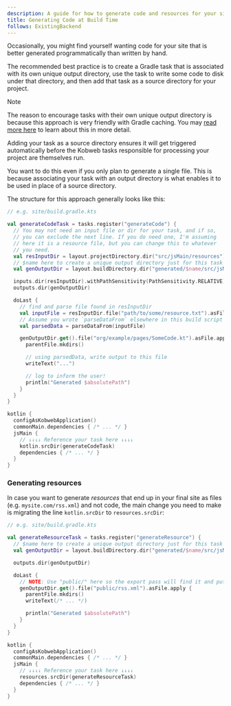 ```yaml
---
description: A guide for how to generate code and resources for your site from your build script.
title: Generating Code at Build Time
follows: ExistingBackend
---
```


Occasionally, you might find yourself wanting code for your site that is better generated programmatically than written
by hand.

The recommended best practice is to create a Gradle task that is associated with its own unique output directory, use
the task to write some code to disk under that directory, and then add that task as a source directory for your project.

> [!NOTE]
> The reason to encourage tasks with their own unique output directory is because this approach is very friendly with
> Gradle caching. You may [read more here](https://docs.gradle.org/current/userguide/build_cache_concepts.html#concepts_overlapping_outputs)
> to learn about this in more detail.
>
> Adding your task as a source directory ensures it will get triggered automatically before the Kobweb tasks responsible
> for processing your project are themselves run.

You want to do this even if you only plan to generate a single file. This is because associating your task with an
output directory is what enables it to be used in place of a source directory.

The structure for this approach generally looks like this:

```kotlin
// e.g. site/build.gradle.kts

val generateCodeTask = tasks.register("generateCode") {
  // You may not need an input file or dir for your task, and if so,
  // you can exclude the next line. If you do need one, I'm assuming
  // here it is a resource file, but you can change this to whatever
  // you need.
  val resInputDir = layout.projectDirectory.dir("src/jsMain/resources")
  // $name here to create a unique output directory just for this task
  val genOutputDir = layout.buildDirectory.dir("generated/$name/src/jsMain/kotlin")

  inputs.dir(resInputDir).withPathSensitivity(PathSensitivity.RELATIVE)
  outputs.dir(genOutputDir)

  doLast {
    // find and parse file found in resInputDir
    val inputFile = resInputDir.file("path/to/some/resource.txt").asFile
    // Assume you wrote `parseDataFrom` elsewhere in this build script
    val parsedData = parseDataFrom(inputFile) 

    genOutputDir.get().file("org/example/pages/SomeCode.kt").asFile.apply {
      parentFile.mkdirs()

      // using parsedData, write output to this file
      writeText("...")

      // log to inform the user!
      println("Generated $absolutePath")
    }
  }
}

kotlin {
  configAsKobwebApplication()
  commonMain.dependencies { /* ... */ }
  jsMain { 
    // ↓↓↓↓ Reference your task here ↓↓↓↓ 
    kotlin.srcDir(generateCodeTask) 
    dependencies { /* ... */ }
  }
}
```

### Generating resources

In case you want to generate *resources* that end up in your final site as files (e.g. `mysite.com/rss.xml`) and not
code, the main change you need to make is migrating the line `kotlin.srcDir` to `resources.srcDir`:

```kotlin
// e.g. site/build.gradle.kts

val generateResourceTask = tasks.register("generateResource") {
  // $name here to create a unique output directory just for this task
  val genOutputDir = layout.buildDirectory.dir("generated/$name/src/jsMain/resources")

  outputs.dir(genOutputDir)

  doLast {
    // NOTE: Use "public/" here so the export pass will find it and put it into the final site
    genOutputDir.get().file("public/rss.xml").asFile.apply {
      parentFile.mkdirs()
      writeText(/* ... */)

      println("Generated $absolutePath")
    }
  }
}

kotlin {
  configAsKobwebApplication()
  commonMain.dependencies { /* ... */ }
  jsMain {
    // ↓↓↓↓ Reference your task here ↓↓↓↓ 
    resources.srcDir(generateResourceTask)
    dependencies { /* ... */ }
  }
}
```

